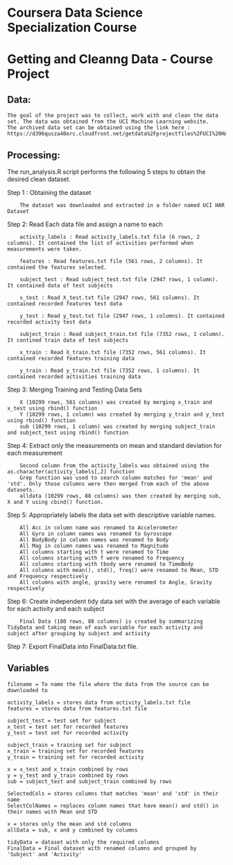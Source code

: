 # Coursera Data Science Specialization Course
# Getting and Cleanng Data - Course Project

## Data:
    The goal of the project was to collect, work with and clean the data set. The data was obtained from the UCI Machine Learning website.
    The archived data set can be obtained using the link here : https://d396qusza40orc.cloudfront.net/getdata%2Fprojectfiles%2FUCI%20HAR%20Dataset.zip

## Processing:
The run_analysis.R script performs the following 5 steps to obtain the desired clean dataset.

   Step 1 : Obtaining the dataset
    
        The dataset was downloaded and extracted in a folder named UCI HAR Dataset


   Step 2: Read Each data file and assign a name to each
        
        activity_labels : Read activity_labels.txt file (6 rows, 2 columns). It contained the list of activities performed when measurements were taken.
        
        features : Read features.txt file (561 rows, 2 columns). It contained the features selected.
    
        subject_test : Read subject_test.txt file (2947 rows, 1 column). It contained data of test subjects
        
        x_test : Read X_test.txt file (2947 rows, 561 columns). It contained recorded features test data
        
        y_test : Read y_test.txt file (2947 rows, 1 columns). It contained recorded activity test data

        subject_train : Read subject_train.txt file (7352 rows, 1 column). It contined train data of test subjects

        x_train : Read X_train.txt file (7352 rows, 561 columns). It contained recorded features training data

        y_train : Read y_train.txt file (7352 rows, 1 columns). It contained recorded activities training data


  Step 3: Merging Training and Testing Data Sets
  
        X (10299 rows, 561 columns) was created by merging x_train and x_test using rbind() function
        Y (10299 rows, 1 column) was created by merging y_train and y_test using rbind() function
        sub (10299 rows, 1 column) was created by merging subject_train and subject_test using rbind() function
        
        
  Step 4: Extract only the measurements on mean and standard deviation for each measurement
  
        Second column from the activity_labels was obtained using the as.character(activity_labels[,2] function
        Grep function was used to search column matches for 'mean' and 'std'. Only those columns were then merged from each of the above datasets.
        alldata (10299 rows, 88 columns) was then created by merging sub, X and Y using cbind() function.
        
        
  Step 5: Appropriately labels the data set with descriptive variable names. 
  
        All Acc in column name was renamed to Accelerometer
        All Gyro in column names was renamed to Gyroscope
        All BodyBody in column names was renamed to Body
        All Mag in column names was renamed to Magnitude
        All columns starting with t were renamed to Time
        All columns starting with f were renamed to Frequency
        All columns starting with tbody were renamed to TimeBody
        All columns with mean(), std(), freq() were renamed to Mean, STD and Frequency respectively
        All columns with angle, gravity were renamed to Angle, Gravity respectively
  
  
  Step 6: Create independent tidy data set with the average of each variable for each activity and each subject
  
        Final Data (180 rows, 88 columns) is created by summarizing TidyData and taking mean of each variable for each activity and subject after grouping by subject and activity


  Step 7: Export FinalData into FinalData.txt file.


## Variables

    filename = To name the file where the data from the source can be downloaded to
    
    activity_labels = stores data from activity_labels.txt file
    features = stores data from features.txt file
    
    subject_test = test set for subject
    x_test = test set for recorded features
    y_test = test set for recorded activity
    
    subject_train = training set for subject
    x_train = training set for recorded features
    y_train = training set for recorded activity
    
    x = x_test and x_train combined by rows
    y = y_test and y_train combined by rows
    sub = subject_test and subject_train combined by rows
    
    SelectedCols = stores columns that matches 'mean' and 'std' in their name
    SelectColNames = replaces column names that have mean() and std() in their names with Mean and STD
    
    x = stores only the mean and std columns
    allData = sub, x and y combined by columns
    
    tidyData = dataset with only the required columns
    FinalData = Final dataset with renamed columns and grouped by 'Subject' and 'Activity'
